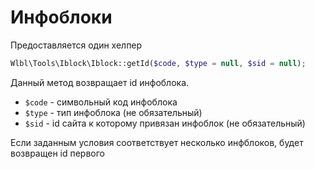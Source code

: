 # Инфоблоки

Предоставляется один хелпер
```php
Wlbl\Tools\Iblock\Iblock::getId($code, $type = null, $sid = null);
```
Данный метод возвращает id инфоблока.<br/>
* `$code` - символьный код инфоблока<br/>
* `$type` - тип инфоблока (не обязательный)<br/>
* `$sid` - id сайта к которому привязан инфоблок (не обязательный)<br/>

Если заданным условия соответствует несколько инфблоков, будет возвращен id первого
